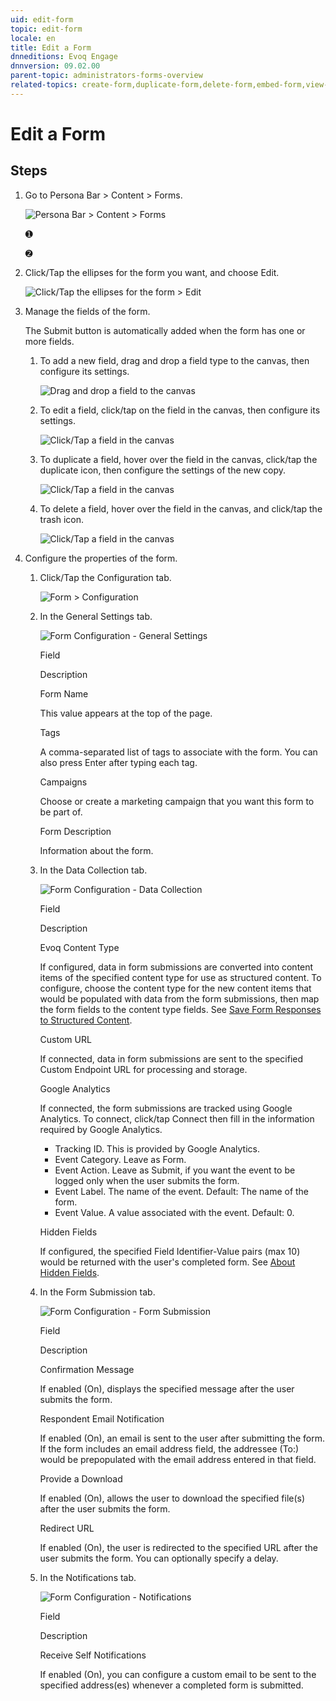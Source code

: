 ```yaml
---
uid: edit-form
topic: edit-form
locale: en
title: Edit a Form
dnneditions: Evoq Engage
dnnversion: 09.02.00
parent-topic: administrators-forms-overview
related-topics: create-form,duplicate-form,delete-form,embed-form,view-form-responses,content-fields-versus-form-fields,about-hidden-fields,save-form-responses-to-structured-content
---
```


# Edit a Form

## Steps

1.  Go to Persona Bar \> Content \> Forms.
    
    ![Persona Bar > Content > Forms](/images/scr-pbar-host-Content-E91.png)
    
    ➊
    
    ➋
    
2.  Click/Tap the ellipses for the form you want, and choose Edit.
    
      
    
    ![Click/Tap the ellipses for the form > Edit](/images/scr-Forms-List-ellipsesmenu-Edit.png)
    
      
    
3.  Manage the fields of the form.
    
    The Submit button is automatically added when the form has one or more fields.
    
    1.  To add a new field, drag and drop a field type to the canvas, then configure its settings.
        
          
        
        ![Drag and drop a field to the canvas](/images/scr-FormField-Add.png)
        
          
        
    2.  To edit a field, click/tap on the field in the canvas, then configure its settings.
        
          
        
        ![Click/Tap a field in the canvas](/images/scr-FormField-Edit.png)
        
          
        
    3.  To duplicate a field, hover over the field in the canvas, click/tap the duplicate icon, then configure the settings of the new copy.
        
          
        
        ![Click/Tap a field in the canvas](/images/scr-FormField-Hover-Dup.png)
        
          
        
    4.  To delete a field, hover over the field in the canvas, and click/tap the trash icon.
        
          
        
        ![Click/Tap a field in the canvas](/images/scr-FormField-Hover-Del.png)
        
          
        
4.  Configure the properties of the form.
    1.  Click/Tap the Configuration tab.
        
          
        
        ![Form > Configuration](/images/scr-Form-ConfigurationTab.png)
        
          
        
    2.  In the General Settings tab.
        
        ![Form Configuration - General Settings](/images/scr-Form-Config-GeneralSettings.png)
        
        Field
        
        Description
        
        Form Name
        
        This value appears at the top of the page.
        
        Tags
        
        A comma-separated list of tags to associate with the form. You can also press Enter after typing each tag.
        
        Campaigns
        
        Choose or create a marketing campaign that you want this form to be part of.
        
        Form Description
        
        Information about the form.
        
    3.  In the Data Collection tab.
        
        ![Form Configuration - Data Collection](/images/scr-Form-Config-DataCollection.png)
        
        Field
        
        Description
        
        Evoq Content Type
        
        If configured, data in form submissions are converted into content items of the specified content type for use as structured content. To configure, choose the content type for the new content items that would be populated with data from the form submissions, then map the form fields to the content type fields. See [Save Form Responses to Structured Content](save-form-responses-to-structured-content).
        
        Custom URL
        
        If connected, data in form submissions are sent to the specified Custom Endpoint URL for processing and storage.
        
        Google Analytics
        
        If connected, the form submissions are tracked using Google Analytics. To connect, click/tap Connect then fill in the information required by Google Analytics.
        
        *   Tracking ID. This is provided by Google Analytics.
        *   Event Category. Leave as Form.
        *   Event Action. Leave as Submit, if you want the event to be logged only when the user submits the form.
        *   Event Label. The name of the event. Default: The name of the form.
        *   Event Value. A value associated with the event. Default: 0.
        
        Hidden Fields
        
        If configured, the specified Field Identifier-Value pairs (max 10) would be returned with the user's completed form. See [About Hidden Fields](about-hidden-fields).
        
    4.  In the Form Submission tab.
        
        ![Form Configuration - Form Submission](/images/scr-Form-Config-FormSubmission.png)
        
        Field
        
        Description
        
        Confirmation Message
        
        If enabled (On), displays the specified message after the user submits the form.
        
        Respondent Email Notification
        
        If enabled (On), an email is sent to the user after submitting the form. If the form includes an email address field, the addressee (To:) would be prepopulated with the email address entered in that field.
        
        Provide a Download
        
        If enabled (On), allows the user to download the specified file(s) after the user submits the form.
        
        Redirect URL
        
        If enabled (On), the user is redirected to the specified URL after the user submits the form. You can optionally specify a delay.
        
    5.  In the Notifications tab.
        
        ![Form Configuration - Notifications](/images/scr-Form-Config-Notifications.png)
        
        Field
        
        Description
        
        Receive Self Notifications
        
        If enabled (On), you can configure a custom email to be sent to the specified address(es) whenever a completed form is submitted.